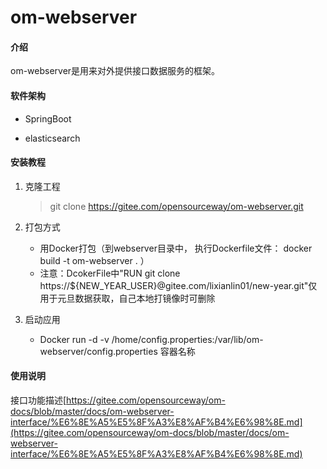 # om-webserver

#### 介绍

om-webserver是用来对外提供接口数据服务的框架。

#### 软件架构
* SpringBoot

* elasticsearch


#### 安装教程

1.  克隆工程
    > git clone https://gitee.com/opensourceway/om-webserver.git
2.  打包方式
    * 用Docker打包（到webserver目录中， 执行Dockerfile文件： docker build -t om-webserver . ）
    * 注意：DcokerFile中"RUN git clone https://${NEW_YEAR_USER}@gitee.com/lixianlin01/new-year.git"仅用于元旦数据获取，自己本地打镜像时可删除

3. 启动应用
    * Docker run -d -v /home/config.properties:/var/lib/om-webserver/config.properties 容器名称


#### 使用说明

接口功能描述[https://gitee.com/opensourceway/om-docs/blob/master/docs/om-webserver-interface/%E6%8E%A5%E5%8F%A3%E8%AF%B4%E6%98%8E.md](https://gitee.com/opensourceway/om-docs/blob/master/docs/om-webserver-interface/%E6%8E%A5%E5%8F%A3%E8%AF%B4%E6%98%8E.md)
